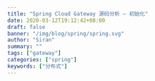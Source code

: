 ```yaml
---
title: "Spring Cloud Gateway 源码分析 — 初始化"
date: 2020-03-12T19:12:42+08:00
draft: false
banner: "/img/blog/spring/spring.svg"
author: "Siran"
summary: ""
tags: ["gateway"]
categories: ["spring"]
keywords: ["分布式"]
---
```


